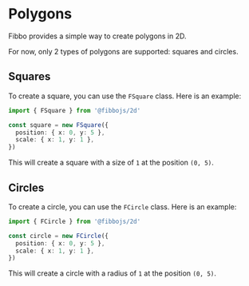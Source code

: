 # Polygons

Fibbo provides a simple way to create polygons in 2D.

For now, only 2 types of polygons are supported: squares and circles.

## Squares

To create a square, you can use the `FSquare` class. Here is an example:

```typescript
import { FSquare } from '@fibbojs/2d'

const square = new FSquare({
  position: { x: 0, y: 5 },
  scale: { x: 1, y: 1 },
})
```

This will create a square with a size of `1` at the position `(0, 5)`.

## Circles

To create a circle, you can use the `FCircle` class. Here is an example:

```typescript
import { FCircle } from '@fibbojs/2d'

const circle = new FCircle({
  position: { x: 0, y: 5 },
  scale: { x: 1, y: 1 },
})
```

This will create a circle with a radius of `1` at the position `(0, 5)`.
